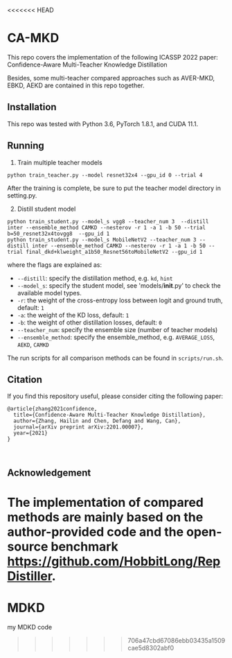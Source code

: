<<<<<<< HEAD
 # CA-MKD

This repo covers the implementation of the following ICASSP 2022 paper:
Confidence-Aware Multi-Teacher Knowledge Distillation

Besides, some multi-teacher compared approaches such as AVER-MKD, EBKD, AEKD are contained in this repo together.

## Installation
This repo was tested with Python 3.6, PyTorch 1.8.1, and CUDA 11.1.

## Running
1. Train multiple teacher models
``` shell
python train_teacher.py --model resnet32x4 --gpu_id 0 --trial 4
```
After the training is complete, be sure to put the teacher model directory in setting.py.

2. Distill student model
``` shell
python train_student.py --model_s vgg8 --teacher_num 3  --distill inter --ensemble_method CAMKD --nesterov -r 1 -a 1 -b 50 --trial b=50_resnet32x4tovgg8  --gpu_id 1
python train_student.py --model_s MobileNetV2 --teacher_num 3 --distill inter --ensemble_method CAMKD --nesterov -r 1 -a 1 -b 50 --trial final_dkd+klweight_a1b50_Resnet56toMobileNetV2 --gpu_id 1
```
where the flags are explained as:
* `--distill`: specify the distillation method, e.g. `kd`, `hint`
* `--model_s`: specify the student model, see 'models/__init__.py' to check the available model types.
* `-r`: the weight of the cross-entropy loss between logit and ground truth, default: `1`
* `-a`: the weight of the KD loss, default: `1`
* `-b`: the weight of other distillation losses, default: `0`
* `--teacher_num`: specify the ensemble size (number of teacher models)
* `--ensemble_method`: specify the ensemble_method, e.g. `AVERAGE_LOSS`, `AEKD`, `CAMKD`
  
The run scripts for all comparison methods can be found in `scripts/run.sh`.

## Citation
If you find this repository useful, please consider citing the following paper:
```
@article{zhang2021confidence,
  title={Confidence-Aware Multi-Teacher Knowledge Distillation},
  author={Zhang, Hailin and Chen, Defang and Wang, Can},
  journal={arXiv preprint arXiv:2201.00007},
  year={2021}
}



```

## Acknowledgement

The implementation of compared methods are mainly based on the author-provided code and the open-source benchmark https://github.com/HobbitLong/RepDistiller. 
=======
# MDKD
my MDKD code
>>>>>>> 706a47cbd67086ebb03435a1509cae5d8302abf0
